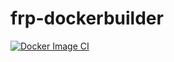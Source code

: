 # frp-dockerbuilder
[![Docker Image CI](https://github.com/zhaoyi48/frp-dockerbuilder/actions/workflows/docker-image.yml/badge.svg)](https://github.com/zhaoyi48/frp-dockerbuilder/actions/workflows/docker-image.yml)
